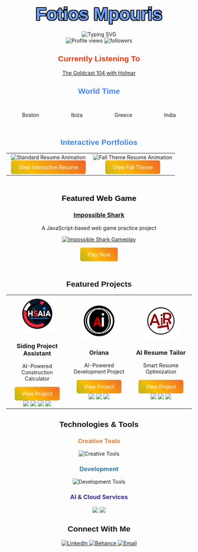 <h1 align="center">
  <span style="font-family: 'Arial Black', sans-serif; font-size: 48px; color: #70A5FD; text-shadow: -2px -2px 0 #000, 2px -2px 0 #000, -2px 2px 0 #000, 2px 2px 0 #000;">
    Fotios Mpouris
  </span>
</h1>

<div align="center">
  <img src="https://readme-typing-svg.herokuapp.com?font=Fira+Code&duration=3000&pause=1000&color=2F85D0&center=true&vCenter=true&repeat=true&width=435&lines=2D+%26+3D+Artist;Creative+Developer;Animation+Specialist;AI+Integration+Expert" alt="Typing SVG" />
</div>

<!-- Profile Stats Section -->
<div align="center">
  <img src="https://komarev.com/ghpvc/?username=fotiosmpouris&label=Profile%20Views&color=70A5FD&style=flat-square" alt="Profile views"/>
  <img src="https://img.shields.io/github/followers/fotiosmpouris?label=Followers&style=flat-square&color=70A5FD" alt="followers"/>
</div>

<!-- Currently Listening Section -->
<div align="center">
  <h2 style="color: #FF3300; font-family: 'Arial Black', sans-serif;">
    Currently Listening To
  </h2>
  <a href="https://on.soundcloud.com/n8NTVe9tuCFniUb98">
    The Goldcast 104 with Holmar
  </a>
</div>

<!-- World Clocks Section -->
<div align="center">
  <h2 style="color: #4285F4; font-family: 'Arial Black', sans-serif;">World Time</h2>
  <div id="world-clocks" style="display: flex; justify-content: space-around; margin: 20px 0;">
    <div class="clock">
      <div id="boston-clock"></div>
      <p>Boston</p>
    </div>
    <div class="clock">
      <div id="ibiza-clock"></div>
      <p>Ibiza</p>
    </div>
    <div class="clock">
      <div id="greece-clock"></div>
      <p>Greece</p>
    </div>
    <div class="clock">
      <div id="india-clock"></div>
      <p>India</p>
    </div>
  </div>
</div>

<!-- Interactive Portfolio Section -->
<div align="center">
  <h2 style="color: #4285F4; font-family: 'Arial Black', sans-serif;">Interactive Portfolios</h2>
  <table>
    <tr>
      <td align="center" width="50%">
        <img src="https://raw.githubusercontent.com/FotiosMpouris/FotiosMpouris/main/assets/standard-resume.gif" alt="Standard Resume Animation" width="400">
        <br>
        <a href="https://fotiosmpouris.github.io/resume/#" class="animated-button">
          View Interactive Resume
        </a>
      </td>
      <td align="center" width="50%">
        <img src="https://raw.githubusercontent.com/FotiosMpouris/FotiosMpouris/main/assets/fall-resume.gif" alt="Fall Theme Resume Animation" width="400">
        <br>
        <a href="https://fotiosmpouris.github.io/TestCopyResumeFallTheme/" class="animated-button">
          View Fall Theme
        </a>
      </td>
    </tr>
  </table>
</div>

<!-- Current Project Showcase -->
<div align="center" style="margin: 50px 0;">
  <h2 style="color: #000000; font-family: 'Arial Black', sans-serif;">Featured Web Game</h2>
  <h3>
    <a href="https://github.com/FotiosMpouris/ImpossibleShark2">Impossible Shark</a>
  </h3>
  <p>A JavaScript-based web game practice project</p>
  <a href="https://fotiosmpouris.github.io/ImpossibleShark2/">
    <img width="500" src="https://raw.githubusercontent.com/FotiosMpouris/FotiosMpouris/main/assets/impossibleSharkGIF.gif" alt="Impossible Shark Gameplay">
  </a>
  <p>
    <a href="https://fotiosmpouris.github.io/ImpossibleShark2/" class="animated-button">
      Play Now
    </a>
  </p>
</div>

<!-- Featured Projects Grid -->
<h2 style="text-align: center; color: #181717; font-family: 'Arial Black', sans-serif;">Featured Projects</h2>
<div align="center">
  <table>
    <tr>
      <td width="33%" align="center">
        <img src="https://raw.githubusercontent.com/FotiosMpouris/FotiosMpouris/main/assets/siding-assistant-logo.png" width="100" height="100" alt="Siding Assistant">
        <h3>Siding Project Assistant</h3>
        <p>AI-Powered Construction Calculator</p>
        <a href="https://github.com/FotiosMpouris/Hardie-Siding-Agent-Testing-Working_Copy" class="animated-button">
          View Project
        </a>
        <br>
        <div class="tech-icons">
          <img src="https://img.shields.io/badge/Python-3776AB?style=flat-square&logo=python&logoColor=white">
          <img src="https://img.shields.io/badge/OpenAI-412991?style=flat-square&logo=openai&logoColor=white">
          <img src="https://img.shields.io/badge/HTML5-E34F26?style=flat-square&logo=html5&logoColor=white">
          <img src="https://img.shields.io/badge/JavaScript-F7DF1E?style=flat-square&logo=javascript&logoColor=black">
        </div>
      </td>
      <td width="33%" align="center">
        <img src="https://raw.githubusercontent.com/FotiosMpouris/FotiosMpouris/main/assets/oriana-logo.png" width="100" height="100" alt="Oriana">
        <h3>Oriana</h3>
        <p>AI-Powered Development Project</p>
        <a href="https://github.com/FotiosMpouris/Oriana" class="animated-button">
          View Project
        </a>
        <br>
        <div class="tech-icons">
          <img src="https://img.shields.io/badge/Python-3776AB?style=flat-square&logo=python&logoColor=white">
          <img src="https://img.shields.io/badge/OpenAI-412991?style=flat-square&logo=openai&logoColor=white">
          <img src="https://img.shields.io/badge/JavaScript-F7DF1E?style=flat-square&logo=javascript&logoColor=black">
        </div>
      </td>
      <td width="33%" align="center">
        <img src="https://raw.githubusercontent.com/FotiosMpouris/FotiosMpouris/main/assets/resume-tailor-logo.png" width="100" height="100" alt="AI Resume Tailor">
        <h3>AI Resume Tailor</h3>
        <p>Smart Resume Optimization</p>
        <a href="https://github.com/FotiosMpouris/ReggieResume2" class="animated-button">
          View Project
        </a>
        <br>
        <div class="tech-icons">
          <img src="https://img.shields.io/badge/JavaScript-F7DF1E?style=flat-square&logo=javascript&logoColor=black">
          <img src="https://img.shields.io/badge/OpenAI-412991?style=flat-square&logo=openai&logoColor=white">
          <img src="https://img.shields.io/badge/HTML5-E34F26?style=flat-square&logo=html5&logoColor=white">
        </div>
      </td>
    </tr>
  </table>
</div>

<!-- Tech Stack Section -->
<h2 style="text-align: center; color: #0D1117; font-family: 'Arial Black', sans-serif;">Technologies & Tools</h2>

<div align="center" style="margin: 20px 0;">
  <!-- Creative Tools -->
  <div style="margin: 20px 0;">
    <h3 style="color: #F5792A;">Creative Tools</h3>
    <img src="https://skillicons.dev/icons?i=blender,ps,ai,ae" alt="Creative Tools" />
  </div>

  <!-- Development Tools -->
  <div style="margin: 20px 0;">
    <h3 style="color: #3776AB;">Development</h3>
    <img src="https://skillicons.dev/icons?i=py,js,nodejs,html,css,github,vscode" alt="Development Tools" />
  </div>

  <!-- AI & Cloud -->
  <div style="margin: 20px 0;">
    <h3 style="color: #412991;">AI & Cloud Services</h3>
    <img src="https://img.shields.io/badge/OpenAI-412991?style=for-the-badge&logo=openai&logoColor=white">
    <img src="https://img.shields.io/badge/Claude-000000?style=for-the-badge&logo=anthropic&logoColor=white">
  </div>
</div>

<!-- Connect Section -->
<h2 style="text-align: center; color: #0D1117; font-family: 'Arial Black', sans-serif;">Connect With Me</h2>
<p align="center">
  <a href="https://linkedin.com/in/fotios mpouris" target="_blank">
    <img src="https://skillicons.dev/icons?i=linkedin" alt="LinkedIn"/>
  </a>
  <a href="https://www.behance.net/fotios mpouris" target="_blank">
    <img src="https://img.shields.io/badge/Behance-1769FF?style=for-the-badge&logo=behance&logoColor=white" alt="Behance"/>
  </a>
  <a href="mailto:fotiosmpouris@gmail.com">
    <img src="https://img.shields.io/badge/Email-D14836?style=for-the-badge&logo=gmail&logoColor=white" alt="Email"/>
  </a>
</p>

<style>
.animated-button {
  display: inline-block;
  padding: 10px 20px;
  color: white;
  background: linear-gradient(45deg, #4285F4, #34A853, #FBBC05, #EA4335);
  background-size: 300% 300%;
  border-radius: 5px;
  text-decoration: none;
  transition: all 0.3s ease;
  animation: gradient 5s ease infinite;
}

@keyframes gradient {
  0% { background-position: 0% 50%; }
  50% { background-position: 100% 50%; }
  100% { background-position: 0% 50%; }
}

.clock {
  text-align: center;
  margin: 10px;
}
</style>

<script>
function updateClocks() {
  const options = { timeStyle: 'short', hour12: true };
  
  document.getElementById('boston-clock').textContent = new Date().toLocaleTimeString('en-US', { ...options, timeZone: 'America/New_York' });
  document.getElementById('ibiza-clock').textContent = new Date().toLocaleTimeString('en-US', { ...options, timeZone: 'Europe/Madrid' });
  document.getElementById('greece-clock').textContent = new Date().toLocaleTimeString('en-US', { ...options, timeZone: 'Europe/Athens' });
  document.getElementById('india-clock').textContent = new Date().toLocaleTimeString('en-US', { ...options, timeZone: 'Asia/Kolkata' });
}

setInterval(updateClocks, 1000);
updateClocks();
</script>
